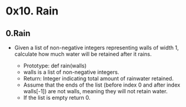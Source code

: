 # 0x10. Rain

## 0.Rain
- Given a list of non-negative integers representing walls of width 1, calculate how much water will be retained after it rains.

    - Prototype: def rain(walls)
    - walls is a list of non-negative integers.
    - Return: Integer indicating total amount of rainwater retained.
    - Assume that the ends of the list (before index 0 and after index walls[-1]) are not walls, meaning they will not retain water.
    - If the list is empty return 0.
